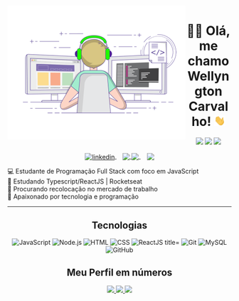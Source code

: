 <div align="center">
  <img align="left" width="400" height="300" src="./images/coding.gif" />
</div>
<h1 align="center"> 👨‍💻 Olá, me chamo Wellyngton Carvalho! <img src="./images/Hi.gif" width="25"></h1>
<div align="center">

[![](https://img.shields.io/badge/OS-Windows-informational?style=flat&logo=windows&logoColor=white&color=AC4142)](https://www.microsoft.com/pt-br/windows/windows-11)
[![](https://img.shields.io/badge/Code-JavaScript-informational?style=flat&logo=javascript&logoColor=white&color=AC4142)](https://developer.mozilla.org/it/docs/Web/JavaScript)
[![](https://img.shields.io/badge/Editor-VSCode-informational?style=flat&logo=visual-studio-code&logoColor=white&color=AC4142)](https://code.visualstudio.com/)

</div>
<div align="center">
  <a href="https://www.linkedin.com/in/wellyngton-carvalho-dev/" target="_blank">
    <img align="center" alt="linkedin" width="20" src="https://image.flaticon.com/icons/png/512/124/124011.png"
      style="max-width:100%;">
  </a>
  <span>⠀</span>
  <a href="https://www.instagram.com/wellyngton.dev/" target="_blank">
    <img align="center" src="https://image.flaticon.com/icons/png/512/174/174855.png" width='20'
      style="max-width:100%;" />
  </a>
  <a href="https://twitter.com/Wellyngton_dev" target="_blank">
    <img align="center" src="https://image.flaticon.com/icons/png/124/124021.png" width='20'
      style="max-width:100%;" />
  </a>
  <span>⠀</span>
  <a href="https://api.whatsapp.com/send?phone=5516981014850" target="_blank">
    <img align="center" src="https://image.flaticon.com/icons/png/512/220/220236.png" width='20'
      style="max-width:100%;" />
  </a>
</div>

💻 Estudante de Programação Full Stack com foco em JavaScript <br />
🚀 Estudando Typescript/ReactJS | Rocketseat <br />
🔭 Procurando recolocação no mercado de trabalho <br />
🤍 Apaixonado por tecnologia e programação <br />

<hr>

<h2 align="center"> Tecnologias </h1>
  <p align="center">
    <img src="https://img.shields.io/badge/JavaScript-000000?style=for-the-badge&logo=javascript" alt="JavaScript"
      title="JavaScript">
    <img src="https://img.shields.io/badge/Node.js-000000?style=for-the-badge&logo=node.js" alt="Node.js"
      title="Node.js">
    <img src="https://img.shields.io/badge/HTML-000000?style=for-the-badge&logo=HTML5" alt="HTML" title="HTML">
    <img src="https://img.shields.io/badge/CSS-000000?style=for-the-badge&logo=CSS3&logoColor=1572B6" alt="CSS"
      title="CSS">
    <img src="https://img.shields.io/badge/React-000000?style=for-the-badge&logo=react" alt="ReactJS title=" ReactJS>
    <img src="https://img.shields.io/badge/Git-000000?style=for-the-badge&logo=git&logoColor=4479A1" alt="Git"
      title="Git">
    <img src="https://img.shields.io/badge/MySQL-000000?style=for-the-badge&logo=mysql" alt="MySQL" title="MySQL">
    <img src="https://img.shields.io/badge/GitHub-000000?style=for-the-badge&logo=github" alt="GitHub" title="GitHub">
  </p>

   <h2 align="center"> Meu Perfil em números </h2>

   <div align="center">
      <a href="https://github.com/wellyngton-dev">
        <img height="150em"
          src="https://github-readme-stats.vercel.app/api?username=wellyngton-dev&hide_border=true&show_icons=true&theme=midnight-purple&include_all_commits=true&count_private=true" />
        <img height="150em"
          src="https://github-readme-streak-stats.herokuapp.com/?user=wellyngton-dev&hide_border=true&theme=midnight-purple&show_icons=true" />
        <img height="150em"
          src="https://github-readme-stats.vercel.app/api/top-langs/?username=wellyngton-dev&layout=compact&count_private=true&hide_border=true&theme=midnight-purple&show_icons=true">
      </a>
    </div>
</div>